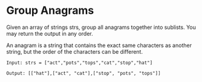 # Group Anagrams

Given an array of strings strs, group all anagrams together into sublists. You may return the output in any order.

An anagram is a string that contains the exact same characters as another string, but the order of the characters can be different.

```
Input: strs = ["act","pots","tops","cat","stop","hat"]

Output: [["hat"],["act", "cat"],["stop", "pots", "tops"]]
```
